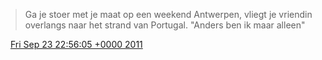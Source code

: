 > Ga je stoer met je maat op een weekend Antwerpen, vliegt je vriendin overlangs naar het strand van Portugal\. "Anders ben ik maar alleen"

<img src="../../media/tweet.ico" width="12" /> [Fri Sep 23 22:56:05 +0000 2011](https://twitter.com/DromerDenker/status/117371686613041152)